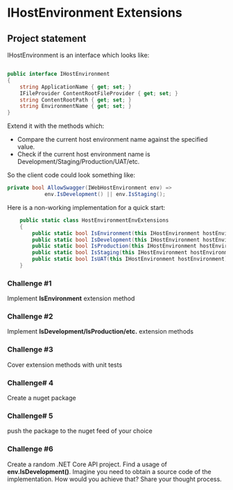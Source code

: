 ﻿# IHostEnvironment Extensions

## Project statement

IHostEnvironment is an interface which looks like:

```csharp

public interface IHostEnvironment
{
    string ApplicationName { get; set; }
    IFileProvider ContentRootFileProvider { get; set; }
    string ContentRootPath { get; set; }
    string EnvironmentName { get; set; }
}
```

Extend it with the methods which:
- Compare the current host environment name against the specified value.
- Check if the current host environment name is Development/Staging/Production/UAT/etc.


So the client code could look something like:

```csharp
private bool AllowSwagger(IWebHostEnvironment env) =>
            env.IsDevelopment() || env.IsStaging();
```


Here is a non-working implementation for a quick start:

```csharp
    public static class HostEnvironmentEnvExtensions
    {
        public static bool IsEnvironment(this IHostEnvironment hostEnvironment, string environmentName) => throw new NotImplementedException();
        public static bool IsDevelopment(this IHostEnvironment hostEnvironment) => throw new NotImplementedException();
        public static bool IsProduction(this IHostEnvironment hostEnvironment) => throw new NotImplementedException();
        public static bool IsStaging(this IHostEnvironment hostEnvironment) => throw new NotImplementedException();
        public static bool IsUAT(this IHostEnvironment hostEnvironment) => throw new NotImplementedException();
    }
```

### Challenge #1
Implement **IsEnvironment** extension method
### Challenge #2
Implement **IsDevelopment/IsProduction/etc.** extension methods
### Challenge #3
Cover extension methods with unit tests
### Challenge# 4
Create a nuget package
### Challenge# 5
push the package to the nuget feed of your choice
### Challenge #6
Create a random .NET Core API project. Find a usage of **env.IsDevelopment()**. Imagine you need to obtain a source code of the implementation. How would you achieve that? Share your thought process.